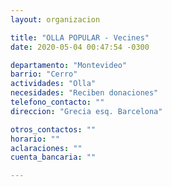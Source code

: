 ```yaml
---
layout: organizacion

title: "OLLA POPULAR - Vecines"
date: 2020-05-04 00:47:54 -0300

departamento: "Montevideo"
barrio: "Cerro"
actividades: "Olla"
necesidades: "Reciben donaciones"
telefono_contacto: ""
direccion: "Grecia esq. Barcelona"

otros_contactos: ""
horario: ""
aclaraciones: ""
cuenta_bancaria: ""

---
```

